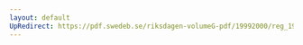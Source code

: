```yaml
---
layout: default
UpRedirect: https://pdf.swedeb.se/riksdagen-volumeG-pdf/19992000/reg_19992000/reg_19992000_0544.pdf
---
```

